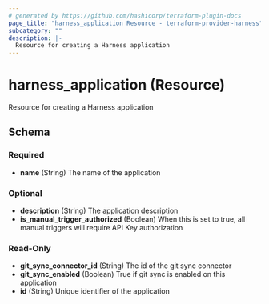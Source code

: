 ```yaml
---
# generated by https://github.com/hashicorp/terraform-plugin-docs
page_title: "harness_application Resource - terraform-provider-harness"
subcategory: ""
description: |-
  Resource for creating a Harness application
---
```


# harness_application (Resource)

Resource for creating a Harness application



<!-- schema generated by tfplugindocs -->
## Schema

### Required

- **name** (String) The name of the application

### Optional

- **description** (String) The application description
- **is_manual_trigger_authorized** (Boolean) When this is set to true, all manual triggers will require API Key authorization

### Read-Only

- **git_sync_connector_id** (String) The id of the git sync connector
- **git_sync_enabled** (Boolean) True if git sync is enabled on this application
- **id** (String) Unique identifier of the application



